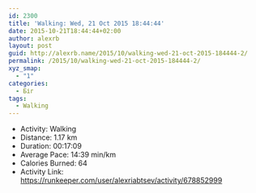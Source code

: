 ```yaml
---
id: 2300
title: 'Walking: Wed, 21 Oct 2015 18:44:44'
date: 2015-10-21T18:44:44+02:00
author: alexrb
layout: post
guid: http://alexrb.name/2015/10/walking-wed-21-oct-2015-184444-2/
permalink: /2015/10/walking-wed-21-oct-2015-184444-2/
xyz_smap:
  - "1"
categories:
  - Біг
tags:
  - Walking
---
```

<ul class="rk-list">
  <li class="rk-activity">
    Activity: Walking
  </li>
  <li class="rk-distance">
    Distance: 1.17 km
  </li>
  <li class="rk-duration">
    Duration: 00:17:09
  </li>
  <li class="rk-avg-pace">
    Average Pace: 14:39 min/km
  </li>
  <li class="rk-calories">
    Calories Burned: 64
  </li>
  <li class="rk-activity-link">
    Activity Link: <a href="https://runkeeper.com/user/alexriabtsev/activity/678852999">https://runkeeper.com/user/alexriabtsev/activity/678852999</a>
  </li>
</ul>